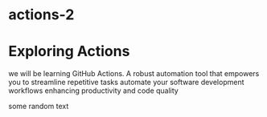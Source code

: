 # actions-2
# Exploring Actions
we will be learning GitHub Actions.
A robust automation tool that empowers you to streamline repetitive tasks
automate your software development workflows
enhancing productivity and code quality

some random text
